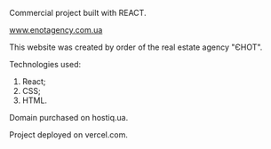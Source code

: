 Commercial project built with REACT.

www.enotagency.com.ua

This website was created by order of the real estate agency "ЄНОТ".

Technologies used:
1. React;
2. CSS;
3. HTML.

Domain purchased on hostiq.ua.

Project deployed on vercel.com.

